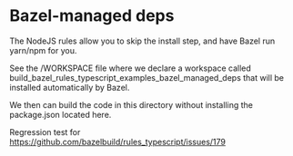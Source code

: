 # Bazel-managed deps

The NodeJS rules allow you to skip the install step, and have Bazel run yarn/npm for you.

See the /WORKSPACE file where we declare a workspace called
build_bazel_rules_typescript_examples_bazel_managed_deps
that will be installed automatically by Bazel.

We then can build the code in this directory without installing the package.json located here.

Regression test for
https://github.com/bazelbuild/rules_typescript/issues/179
